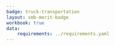 ```yaml
---
badge: truck-transportation
layout: smb-merit-badge
workbook: true
data:
    requirements: ../requirements.yaml
---
```

